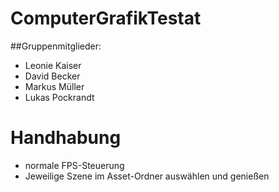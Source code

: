 # ComputerGrafikTestat

##Gruppenmitglieder:
* Leonie Kaiser
* David Becker
* Markus Müller
* Lukas Pockrandt

# Handhabung
* normale FPS-Steuerung
* Jeweilige Szene im Asset-Ordner auswählen und genießen
